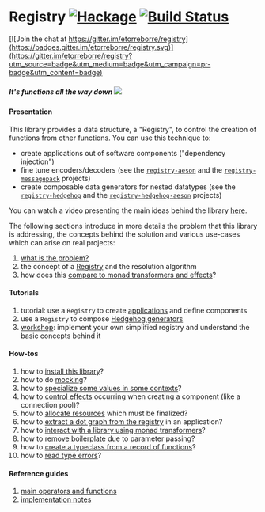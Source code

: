 # Registry [![Hackage](https://img.shields.io/hackage/v/registry.svg)](https://hackage.haskell.org/package/registry) [![Build Status](https://github.com/etorreborre/registry/workflows/CI/badge.svg)](https://github.com/etorreborre/registry/actions)


[![Join the chat at https://gitter.im/etorreborre/registry](https://badges.gitter.im/etorreborre/registry.svg)](https://gitter.im/etorreborre/registry?utm_source=badge&utm_medium=badge&utm_campaign=pr-badge&utm_content=badge)

##### *It's functions all the way down* <img src="https://raw.githubusercontent.com/etorreborre/registry/main/doc/images/unboxed-bottomup.jpg" border="0"/>

#### Presentation

This library provides a data structure, a "Registry", to control the creation of functions from other functions. You can use this technique to:

 - create applications out of software components ("dependency injection")
 - fine tune encoders/decoders (see the [`registry-aeson`][registry-aeson] and the [`registry-messagepack`][registry-messagepack] projects)
 - create composable data generators for nested datatypes (see the [`registry-hedgehog`][registry-hedgehog] and the [`registry-hedgehog-aeson`][registry-hedgehog-aeson] projects)

You can watch a video presenting the main ideas behind the library [here](https://skillsmatter.com/skillscasts/12299-wire-once-rewire-twice).

The following sections introduce in more details the problem that this library is addressing, the concepts behind the solution and various use-cases which can arise on real projects:

 1. [what is the problem?][motivation]
 1. the concept of a [Registry][registry] and the resolution algorithm
 1. how does this [compare to monad transformers and effects](https://github.com/etorreborre/effects)?

#### Tutorials

 1. tutorial: use a `Registry` to create [applications][tutorial] and define components
 1. use a `Registry` to compose [Hedgehog generators][generators]
 1. [workshop][workshop]: implement your own simplified registry and understand the basic concepts behind it

#### How-tos

 1. how to [install this library][install]?
 1. how to do [mocking][mocking]?
 1. how to [specialize some values in some contexts][specialize]?
 1. how to [control effects][memoization] occurring when creating a component (like a connection pool)?
 1. how to [allocate resources][resources] which must be finalized?
 1. how to [extract a dot graph from the registry][dot] in an application?
 1. how to [interact with a library using monad transformers](https://github.com/etorreborre/registry/blob/master/test/Test/Data/Registry/MonadRandomSpec.hs)?
 1. how to [remove boilerplate][boilerplate] due to parameter passing?
 1. how to [create a typeclass from a record of functions][typeclass]?
 1. how to [read type errors][errors]?

#### Reference guides

 1. [main operators and functions][reference]
 1. [implementation notes][implementation]


[motivation]: http://github.com/etorreborre/registry/blob/main/doc/motivation.md
[registry]: http://github.com/etorreborre/registry/blob/main/doc/registry.md
[tutorial]: http://github.com/etorreborre/registry/blob/main/doc/tutorial.md
[applications]: http://github.com/etorreborre/registry/blob/main/doc/applications.md
[mocking]: http://github.com/etorreborre/registry/blob/main/doc/applications.md#integration
[install]: http://github.com/etorreborre/registry/blob/main/doc/install.md
[specialize]: http://github.com/etorreborre/registry/blob/main/doc/applications.md#context-dependent-configurations
[memoization]: http://github.com/etorreborre/registry/blob/main/doc/applications.md#memoization
[resources]: http://github.com/etorreborre/registry/blob/main/doc/applications.md#resources
[dot]: http://github.com/etorreborre/registry/blob/main/doc/dot.md
[boilerplate]: http://github.com/etorreborre/registry/blob/main/doc/boilerplate.md
[typeclass]: http://github.com/etorreborre/registry/blob/main/doc/typeclass.md
[generators]: http://github.com/etorreborre/registry-hedgehog/blob/main/doc/tutorial.md
[registry-hedgehog]: http://github.com/etorreborre/registry-hedgehog
[registry-messagepack]: http://github.com/etorreborre/registry-messagepack
[registry-aeson]: http://github.com/etorreborre/registry-aeson
[registry-hedgehog-aeson]: http://github.com/etorreborre/registry-hedgehog-aeson
[reference]: http://github.com/etorreborre/registry/blob/main/doc/reference.md
[implementation]: http://github.com/etorreborre/registry/blob/main/doc/implementation.md
[errors]: http://github.com/etorreborre/registry/blob/main/doc/errors.md
[workshop]: https://github.com/etorreborre/registry-workshop

